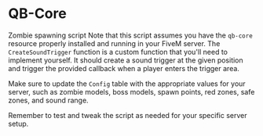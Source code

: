 # QB-Core
Zombie spawning script
Note that this script assumes you have the `qb-core` resource properly installed and running in your FiveM server. The `CreateSoundTrigger` function is a custom function that you'll need to implement yourself. It should create a sound trigger at the given position and trigger the provided callback when a player enters the trigger area.

Make sure to update the `Config` table with the appropriate values for your server, such as zombie models, boss models, spawn points, red zones, safe zones, and sound range.

Remember to test and tweak the script as needed for your specific server setup.

